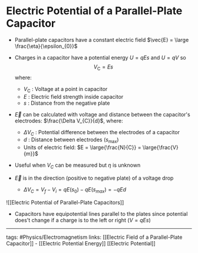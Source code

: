 # Electric Potential of a Parallel-Plate Capacitor

- Parallel-plate capacitors have a constant electric field $\vec{E} = \large \frac{\eta}{\epsilon_{0}}$ 

- Charges in a capacitor have a potential energy $U = qEs$ and $U = qV$ so $$V_\text{C} = Es$$ where:
	- $V_\text{C}$ : Voltage at a point in capacitor
	- $E$ : Electric field strength inside capacitor
	- $s$ : Distance from the negative plate

- $\vec{E}$ can be calculated with voltage and distance between the capacitor's electrodes: $\frac{\Delta V_{C}}{d}$, where:
	- $\Delta V_{C}$ : Potential difference between the electrodes of a capacitor
	- $d$ : Distance between electrodes ($s_\text{max}$)
	- Units of electric field: $E = \large{\frac{N}{C}} = \large{\frac{V}{m}}$

- Useful when $V_C$ can be measured but $\eta$ is unknown

- $\vec{E}$ is in the direction (positive to negative plate) of a voltage drop
	- $\Delta V_{C} = V_{f} - V_{i} = qE(s_{0}) - qE(s_{max}) = -qEd$

![[Electric Potential of Parallel-Plate Capacitors]]
- Capacitors have equipotential lines parallel to the plates since potential does't change if a charge is to the left or right ($V = qEs$)

---
tags: #Physics/Electromagnetism 
links: [[Electric Field of a Parallel-Plate Capacitor]] - [[Electric Potential Energy]] [[Electric Potential]]
